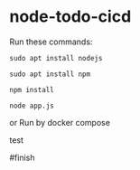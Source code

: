 # node-todo-cicd

Run these commands:


`sudo apt install nodejs`


`sudo apt install npm`


`npm install`

`node app.js`

or Run by docker compose

test

#finish

